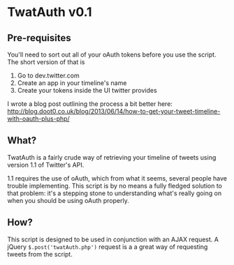 # TwatAuth v0.1

## Pre-requisites
You'll need to sort out all of your oAuth tokens before you use the script. The short version of that is

1. Go to dev.twitter.com
2. Create an app in your timeline's name
3. Create your tokens inside the UI twitter provides

I wrote a blog post outlining the process a bit better here: <a href="http://blog.doot0.co.uk/blog/2013/06/14/how-to-get-your-tweet-timeline-with-oauth-plus-php/">http://blog.doot0.co.uk/blog/2013/06/14/how-to-get-your-tweet-timeline-with-oauth-plus-php/</a>

## What?
TwatAuth is a fairly crude way of retrieving your timeline of tweets using version 1.1 of Twitter's API.

1.1 requires the use of oAuth, which from what it seems, several people have trouble implementing. This script
is by no means a fully fledged solution to that problem: it's a stepping stone to understanding what's really
going on when you should be using oAuth properly.

## How?
This script is designed to be used in conjunction with an AJAX request.
A jQuery ```$.post('twatAuth.php')``` request is a a great way of requesting tweets from the script.